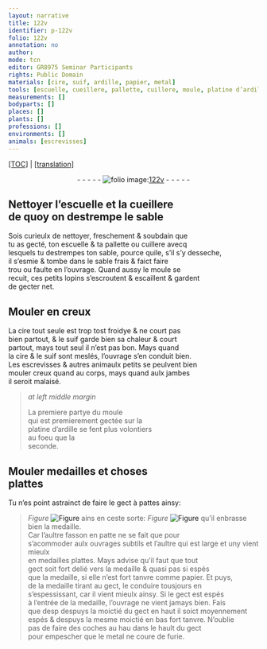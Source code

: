 ```yaml
---
layout: narrative
title: 122v
identifier: p-122v
folio: 122v
annotation: no
author:
mode: tcn
editor: GR8975 Seminar Participants
rights: Public Domain
materials: [cire, suif, ardille, papier, metal]
tools: [escuelle, cueillere, pallette, cuillere, moule, platine d’ardille]
measurements: []
bodyparts: []
places: []
plants: []
professions: []
environments: []
animals: [escrevisses]
---
```


<p><a href="{{ site.baseurl }}/normalized/">[TOC]</a> | <a href="{{ site.baseurl }}/texts/p-122v_tl/" target="_blank">[translation]</a></p><div class="folio" align="center">- - - - - <a href="http://gallica.bnf.fr/ark:/12148/btv1b10500001g/f250.item.r=" target="_blank"><img src="https://cu-mkp.github.io/2017-workshop-edition/assets/photo-icon.png" alt="folio image: " style="display:inline-block; margin-bottom:-3px;"/>122v</a> - - - - - </div>  
  

## Nettoyer l’<span class="tl">escuelle</span> et la <span class="tl">cueillere</span><br/> de quoy on destrempe le sable

 
Sois curieulx de nettoyer, freschement & soubdain que<br/> tu as gecté, ton <span class="tl">escuelle</span> & ta <span class="tl">pallette</span> ou <span class="tl">cuillere</span> avecq<br/> lesquels tu destrempes ton sable, pource qu<span class="del">il</span>e, s’il s’y desseche,<br/> il s’esmie & tombe dans le sable frais & faict faire<br/> trou ou faulte en l’ouvrage. Quand aussy le <span class="tl">moule</span> se<br/> recuit, ces petits lopins s’escroutent & escaillent & gardent<br/> de gecter net.

 
  

## Mouler en creux

 
La <span class="m">cire</span> tout seule est trop tost froidye & ne court pas<br/> bien partout, & le <span class="m">suif</span> garde bien sa chaleur & court<br/> partout, mays tout seul il n’est pas bon. Mays quand<br/> la <span class="m">cire</span> & le <span class="m">suif</span> sont meslés, l’ouvrage s’en conduit bien.<br/> Les <span class="al">escrevisses</span> & autres animaulx petits se peulvent bien<br/> mouler creux quand au corps, mays quand aulx jambes<br/> il seroit malaisé.
 
> *at left middle margin*
> 
> 
>   La premiere partye du <span class="tl">moule</span><br/> qui est premierem<span class="exp">ent</span> gectée sur la<br/> <span class="tl">platine d’<span class="m">ardille</span></span> se fent plus volontiers<br/> au foeu que la<br/> seconde.
 
 
  

## Mouler medailles et choses<br/> plattes

 
Tu n’es point astrainct de faire le gect à pattes ainsy:<br/> 
> *Figure*
> <a href="https://drive.google.com/open?id=0B9-oNrvWdlO5aTlRdkx2eVdtZXM" target="_blank"><img src="https://cu-mkp.github.io/GR8975-edition/assets/photo-icon.png" alt="Figure" style="display:inline-block; margin-bottom:-3px;"/></a>
 ains en ceste sorte: 
> *Figure*
> <a href="https://drive.google.com/open?id=0B9-oNrvWdlO5WFBpaEV5Ti1hRUU" target="_blank"><img src="https://cu-mkp.github.io/GR8975-edition/assets/photo-icon.png" alt="Figure" style="display:inline-block; margin-bottom:-3px;"/></a>
 qu’il enbrasse bien la medaille.<br/> Car l’aultre fasson en patte ne se fait que pour<br/> s’acommoder aulx ouvrages subtils et l’aultre <span class="add">qui est large et uny</span> vient mieulx<br/> en medailles plattes. Mays advise qu’il faut que tout<br/> gect soit fort delié vers la medaille & quasi pas si espés<br/> que la medaille, si elle n’est fort tanvre co<span class="exp">mm</span>e <span class="m">papier</span>. Et puys,<br/> de la medaille tirant au gect, le conduire tousjours en<br/> s’espessissant, car il vient mieulx ainsy. Si le gect est espés<br/> à l’entrée de la medaille, l’ouvrage ne vient jamays bien. Fais<br/> que <span class="del">desp</span> despuys la moictié du gect en haut il soict moyen<span class="exp">nement</span><br/> espés & despuys la mesme moictié en bas fort tanvre. N’oublie<br/> pas de faire des coches <span class="del">au hau</span> dans le hault du gect<br/> pour empescher que le <span class="m">metal</span> ne coure de furie.
 

